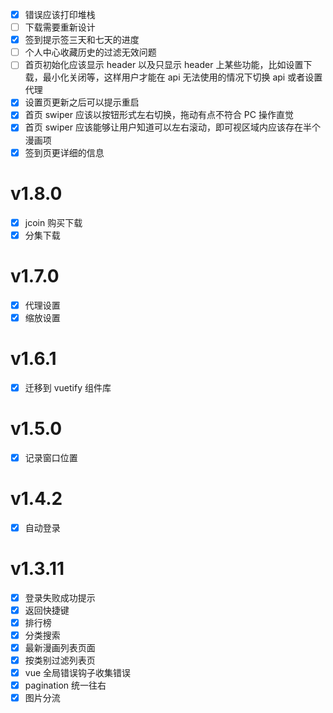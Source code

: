 - [x] 错误应该打印堆栈
- [ ] 下载需要重新设计
- [x] 签到提示签三天和七天的进度
- [ ] 个人中心收藏历史的过滤无效问题
- [ ] 首页初始化应该显示 header 以及只显示 header 上某些功能，比如设置下载，最小化关闭等，这样用户才能在 api 无法使用的情况下切换 api 或者设置代理
- [x] 设置页更新之后可以提示重启
- [x] 首页 swiper 应该以按钮形式左右切换，拖动有点不符合 PC 操作直觉
- [x] 首页 swiper 应该能够让用户知道可以左右滚动，即可视区域内应该存在半个漫画项
- [x] 签到页更详细的信息

# v1.8.0

- [x] jcoin 购买下载
- [x] 分集下载

# v1.7.0

- [x] 代理设置
- [x] 缩放设置

# v1.6.1

- [x] 迁移到 vuetify 组件库

# v1.5.0

- [x] 记录窗口位置

# v1.4.2

- [x] 自动登录

# v1.3.11

- [x] 登录失败成功提示
- [x] 返回快捷键
- [x] 排行榜
- [x] 分类搜索
- [x] 最新漫画列表页面
- [x] 按类别过滤列表页
- [x] vue 全局错误钩子收集错误
- [x] pagination 统一往右
- [x] 图片分流